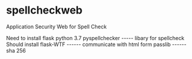 # spellcheckweb
Application Security Web for Spell Check

Need to install
  flask
  python 3.7
  pyspellchecker ----- libary for spellcheck
Should install
    flask-WTF ------ communicate with html form
    passlib ------ sha 256
